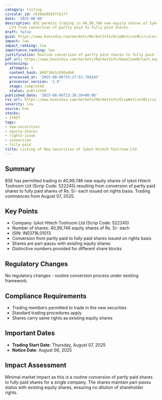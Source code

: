 ```yaml
---
category: listing
circular_id: cb1b0a05e5fcb1f7
date: '2025-08-06'
description: BSE permits trading in 40,99,746 new equity shares of Iykot Hitech Toolroom
  Ltd from conversion of partly paid to fully paid shares.
draft: false
guid: https://www.bseindia.com/markets/MarketInfo/DispNoticesNCirculars.aspx?Noticeid={E5A499F4-24A7-4E65-B57A-C4203ADA89FF}&noticeno=20250806-47&dt=08/06/2025&icount=47&totcount=57&flag=0
impact: low
impact_ranking: low
importance_ranking: low
justification: Routine conversion of partly paid shares to fully paid for single company
pdf_url: https://www.bseindia.com/markets/MarketInfo/DownloadAttach.aspx?id=20250806-47&attachedId=
processing:
  attempts: 1
  content_hash: b66710e1c656a4b6
  processed_at: '2025-08-06T15:27:53.784243'
  processor_version: '2.0'
  stage: completed
  status: published
published_date: '2025-08-06T13:38:39+00:00'
rss_url: https://www.bseindia.com/markets/MarketInfo/DispNoticesNCirculars.aspx?Noticeid={E5A499F4-24A7-4E65-B57A-C4203ADA89FF}&noticeno=20250806-47&dt=08/06/2025&icount=47&totcount=57&flag=0
severity: low
source: bse
stocks:
- IYKOT
tags:
- new-securities
- equity-shares
- rights-issue
- conversion
- fully-paid
title: Listing of New Securities of Iykot Hitech Toolroom Ltd
---
```


## Summary

BSE has permitted trading in 40,99,746 new equity shares of Iykot Hitech Toolroom Ltd (Scrip Code: 522245) resulting from conversion of partly paid shares to fully paid shares of Rs. 5/- each issued on rights basis. Trading commences from August 07, 2025.

## Key Points

- Company: Iykot Hitech Toolroom Ltd (Scrip Code: 522245)
- Number of shares: 40,99,746 equity shares of Rs. 5/- each
- ISIN: INE079L01013
- Conversion from partly paid to fully paid shares issued on rights basis
- Shares are pari-passu with existing equity shares
- Distinctive numbers provided for different share blocks

## Regulatory Changes

No regulatory changes - routine conversion process under existing framework.

## Compliance Requirements

- Trading members permitted to trade in the new securities
- Standard trading procedures apply
- Shares carry same rights as existing equity shares

## Important Dates

- **Trading Start Date**: Thursday, August 07, 2025
- **Notice Date**: August 06, 2025

## Impact Assessment

Minimal market impact as this is a routine conversion of partly paid shares to fully paid shares for a single company. The shares maintain pari-passu status with existing equity shares, ensuring no dilution of shareholder rights.